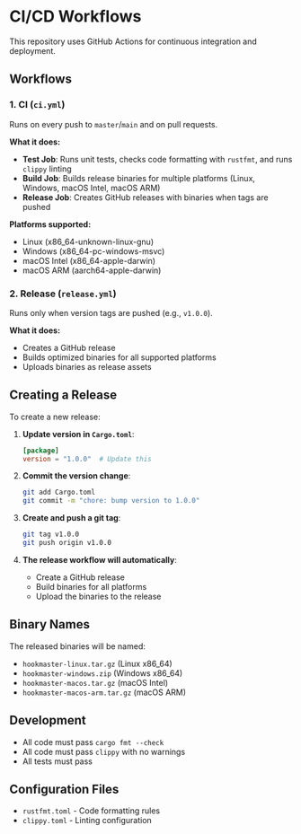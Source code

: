 # CI/CD Workflows

This repository uses GitHub Actions for continuous integration and deployment.

## Workflows

### 1. CI (`ci.yml`)
Runs on every push to `master`/`main` and on pull requests.

**What it does:**
- **Test Job**: Runs unit tests, checks code formatting with `rustfmt`, and runs `clippy` linting
- **Build Job**: Builds release binaries for multiple platforms (Linux, Windows, macOS Intel, macOS ARM)
- **Release Job**: Creates GitHub releases with binaries when tags are pushed

**Platforms supported:**
- Linux (x86_64-unknown-linux-gnu)
- Windows (x86_64-pc-windows-msvc)
- macOS Intel (x86_64-apple-darwin)
- macOS ARM (aarch64-apple-darwin)

### 2. Release (`release.yml`)
Runs only when version tags are pushed (e.g., `v1.0.0`).

**What it does:**
- Creates a GitHub release
- Builds optimized binaries for all supported platforms
- Uploads binaries as release assets

## Creating a Release

To create a new release:

1. **Update version in `Cargo.toml`**:
   ```toml
   [package]
   version = "1.0.0"  # Update this
   ```

2. **Commit the version change**:
   ```bash
   git add Cargo.toml
   git commit -m "chore: bump version to 1.0.0"
   ```

3. **Create and push a git tag**:
   ```bash
   git tag v1.0.0
   git push origin v1.0.0
   ```

4. **The release workflow will automatically**:
   - Create a GitHub release
   - Build binaries for all platforms
   - Upload the binaries to the release

## Binary Names

The released binaries will be named:
- `hookmaster-linux.tar.gz` (Linux x86_64)
- `hookmaster-windows.zip` (Windows x86_64)
- `hookmaster-macos.tar.gz` (macOS Intel)
- `hookmaster-macos-arm.tar.gz` (macOS ARM)

## Development

- All code must pass `cargo fmt --check`
- All code must pass `clippy` with no warnings
- All tests must pass

## Configuration Files

- `rustfmt.toml` - Code formatting rules
- `clippy.toml` - Linting configuration 